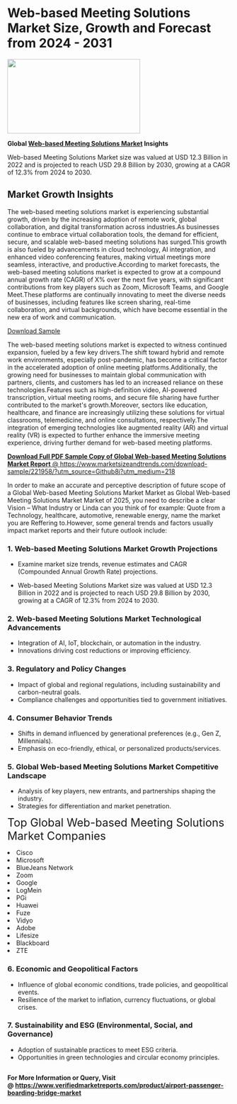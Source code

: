 <H1>Web-based Meeting Solutions Market Size, Growth and Forecast from 2024 - 2031</H1><img class="aligncenter size-medium wp-image-584254" src="https://thirdeyenews.in/wp-content/uploads/2024/09/Global-Market-Research-300x168.jpeg" alt="" width="300" height="168" /><p><strong>Global&nbsp;<a href="https://www.marketsizeandtrends.com/download-sample/221958/?utm_source=Github8j?utm_medium=218">Web-based Meeting Solutions Market</a> Insights</strong></p><p>Web-based Meeting Solutions Market size was valued at USD 12.3 Billion in 2022 and is projected to reach USD 29.8 Billion by 2030, growing at a CAGR of 12.3% from 2024 to 2030.</p><p><h2>Market Growth Insights</h2> <p>The web-based meeting solutions market is experiencing substantial growth, driven by the increasing adoption of remote work, global collaboration, and digital transformation across industries.As businesses continue to embrace virtual collaboration tools, the demand for efficient, secure, and scalable web-based meeting solutions has surged.This growth is also fueled by advancements in cloud technology, AI integration, and enhanced video conferencing features, making virtual meetings more seamless, interactive, and productive.According to market forecasts, the web-based meeting solutions market is expected to grow at a compound annual growth rate (CAGR) of X% over the next five years, with significant contributions from key players such as Zoom, Microsoft Teams, and Google Meet.These platforms are continually innovating to meet the diverse needs of businesses, including features like screen sharing, real-time collaboration, and virtual backgrounds, which have become essential in the new era of work and communication.</p> <p><a href="#">Download Sample</a></p> <p>The web-based meeting solutions market is expected to witness continued expansion, fueled by a few key drivers.The shift toward hybrid and remote work environments, especially post-pandemic, has become a critical factor in the accelerated adoption of online meeting platforms.Additionally, the growing need for businesses to maintain global communication with partners, clients, and customers has led to an increased reliance on these technologies.Features such as high-definition video, AI-powered transcription, virtual meeting rooms, and secure file sharing have further contributed to the market's growth.Moreover, sectors like education, healthcare, and finance are increasingly utilizing these solutions for virtual classrooms, telemedicine, and online consultations, respectively.The integration of emerging technologies like augmented reality (AR) and virtual reality (VR) is expected to further enhance the immersive meeting experience, driving further demand for web-based meeting platforms.</p> <p><a href="#"></p><p><span class=""><strong>Download Full PDF Sample Copy of Global Web-based Meeting Solutions Market Report</strong> @ <a href="https://www.marketsizeandtrends.com/download-sample/221958/?utm_source=Github8j?utm_medium=218" target="_blank">https://www.marketsizeandtrends.com/download-sample/221958/?utm_source=Github8j?utm_medium=218</a></span></p><p>In order to make an accurate and perceptive description of future scope of a Global&nbsp;Web-based Meeting Solutions Market Market as Global&nbsp;Web-based Meeting Solutions Market Market of 2025, you need to describe a clear Vision &ndash; What Industry or Linda can you think of for example: Quote from a Technology, healthcare, automotive, renewable energy, name the market you are Reffering to.However, some general trends and factors usually impact market reports and their future outlook include:</p><h3>1.&nbsp;<strong>Web-based Meeting Solutions Market Growth Projections</strong></h3><ul><li>Examine market size trends, revenue estimates and CAGR (Compounded Annual Growth Rate) projections.</li><li><p>Web-based Meeting Solutions Market size was valued at USD 12.3 Billion in 2022 and is projected to reach USD 29.8 Billion by 2030, growing at a CAGR of 12.3% from 2024 to 2030.</p></li></ul><h3>2.&nbsp;<strong>Web-based Meeting Solutions Market Technological Advancements</strong></h3><ul><li>Integration of AI, IoT, blockchain, or automation in the industry.</li><li>Innovations driving cost reductions or improving efficiency.</li></ul><h3>3.&nbsp;<strong>Regulatory and Policy Changes</strong></h3><ul><li>Impact of global and regional regulations, including sustainability and carbon-neutral goals.</li><li>Compliance challenges and opportunities tied to government initiatives.</li></ul><h3>4.&nbsp;<strong>Consumer Behavior Trends</strong></h3><ul><li>Shifts in demand influenced by generational preferences (e.g., Gen Z, Millennials).</li><li>Emphasis on eco-friendly, ethical, or personalized products/services.</li></ul><h3>5.&nbsp;<strong>Global Web-based Meeting Solutions Market Competitive Landscape</strong></h3><ul><li>Analysis of key players, new entrants, and partnerships shaping the industry.</li><li>Strategies for differentiation and market penetration.</li></ul><p data-pm-slice="1 1 []"><span style="color: inherit; font-family: inherit; font-size: 25px;">Top Global Web-based Meeting Solutions Market Companies</span></p><div class="" data-test-id=""><p><li>Cisco</li><li> Microsoft</li><li> BlueJeans Network</li><li> Zoom</li><li> Google</li><li> LogMein</li><li> PGi</li><li> Huawei</li><li> Fuze</li><li> Vidyo</li><li> Adobe</li><li> Lifesize</li><li> Blackboard</li><li> ZTE</li></p></div><h3>6.&nbsp;<strong>Economic and Geopolitical Factors</strong></h3><ul><li>Influence of global economic conditions, trade policies, and geopolitical events.</li><li>Resilience of the market to inflation, currency fluctuations, or global crises.</li></ul><h3>7.&nbsp;<strong>Sustainability and ESG (Environmental, Social, and Governance)</strong></h3><ul><li>Adoption of sustainable practices to meet ESG criteria.</li><li>Opportunities in green technologies and circular economy principles.</li></ul><h2><strong style="font-size: 14px;">For More Information or Query, Visit @&nbsp;</strong><a style="background-color: #ffffff; font-size: 14px;" href="https://www.marketsizeandtrends.com/report/web-based-meeting-solutions-market/" target="_blank">https://www.verifiedmarketreports.com/product/airport-passenger-boarding-bridge-market</a></h2>